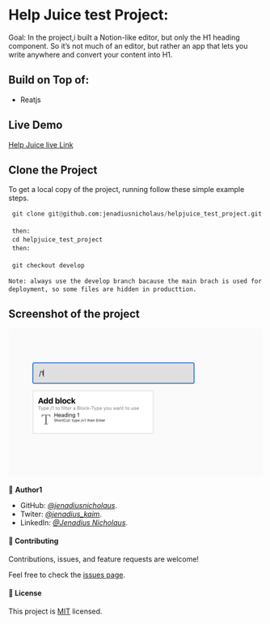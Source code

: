 # Help Juice test Project:

Goal:
In the project,i built a Notion-like editor, but only the H1 heading component. So it’s not much of an editor, but rather an app that lets you write anywhere and convert your content into H1.

## Build on Top of:

- Reatjs

## Live Demo

[Help Juice live Link](https://jenadiusnicholaus.github.io/helpjuice_test_project/)

## Clone the Project

To get a local copy of the project, running follow these simple example steps.

```python
 git clone git@github.com:jenadiusnicholaus/helpjuice_test_project.git

 then:
 cd helpjuice_test_project
 then:

 git checkout develop

```

```
Note: always use the develop branch bacause the main brach is used for deployment, so some files are hidden in producttion.
```

## Screenshot of the project

<img width="1268" alt="Screen Shot 2022-03-23 at 20 05 47" src="src/project_image.png">

👤 **Author1**

- GitHub: _[@jenadiusnicholaus](https://github.com/jenadiusnicholaus/)_.
- Twiter: _[@jenadius_kaim](https://twitter.com/jenadius_kaim)_.
- LinkedIn: _[@Jenadius Nicholaus](https://www.linkedin.com/in/jenadius-nicholaus-73126819b/)_.

#### 🤝 Contributing

Contributions, issues, and feature requests are welcome!

Feel free to check the [issues page](../../issues/).

#### 📝 License

This project is [MIT](./MIT.md) licensed.
